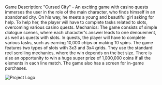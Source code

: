 Game Description: "Cursed City" - An exciting game with casino quests immerses the user in the role of the main character, who finds himself in an abandoned city. On his way, he meets a young and beautiful girl asking for help. To help her, the player will have to complete tasks related to slots, overcoming various casino quests.
Mechanics: The game consists of simple dialogue scenes, where each character's answer leads to one denouement, as well as quests with slots. In quests, the player will have to complete various tasks, such as earning 10,000 chips or making 10 spins.
The game features two types of slots with 3x3 and 3x4 grids. They use the standard reel scrolling mechanics, where the win depends on the bet size. There is also an opportunity to win a huge super prize of 1,000,000 coins if all the elements in each line match.
The game also has a screen for in-game purchases.

![Project Logo](.assets/images/main_background.png)